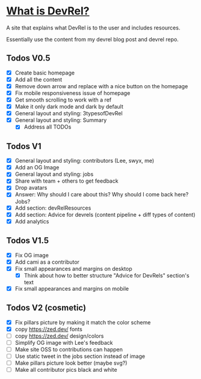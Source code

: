 # [What is DevRel?](https://www.whatisdevrel.com/)

A site that explains what DevRel is to the user and includes resources.

Essentially use the content from my devrel blog post and devrel repo.

## Todos V0.5

- [x] Create basic homepage
- [x] Add all the content
- [x] Remove down arrow and replace with a nice button on the homepage
- [x] Fix mobile responsiveness issue of homepage
- [x] Get smooth scrolling to work with a ref
- [x] Make it only dark mode and dark by default
- [x] General layout and styling: 3typesofDevRel
- [x] General layout and styling: Summary
  - [x] Address all TODOs

## Todos V1
- [x] General layout and styling: contributors (Lee, swyx, me)
- [x] Add an OG Image
- [x] General layout and styling: jobs
- [x] Share with team + others to get feedback
- [x] Drop avatars
- [x] Answer: Why should I care about this? Why should I come back here? Jobs?
- [x] Add section: devRelResources
- [x] Add section: Advice for devrels (content pipeline + diff types of content)
- [x] Add analytics

## Todos V1.5
- [x] Fix OG image
- [x] Add cami as a contributor
- [x] Fix small appearances and margins on desktop
  - [x] Think about how to better structure "Advice for DevRels" section's text
- [x] Fix small appearances and margins on mobile

## Todos V2 (cosmetic)
- [x] Fix pillars picture by making it match the color scheme
- [x] copy https://zed.dev/ fonts
- [ ] copy https://zed.dev/ design/colors
- [ ] Simplify OG image with Lee's feedback
- [ ] Make site OSS to contributions can happen
- [ ] Use static tweet in the jobs section instead of image
- [ ] Make pillars picture look better (maybe svg?)
- [ ] Make all contributor pics black and white
